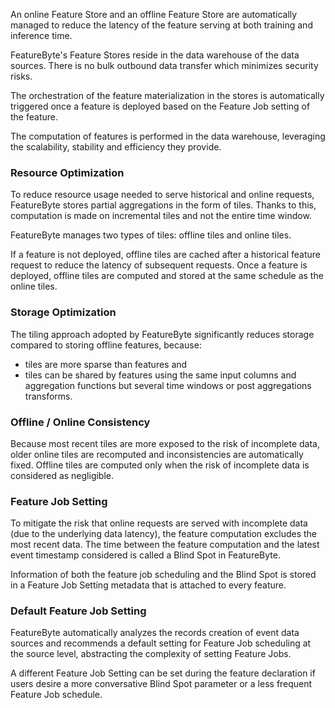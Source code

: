 An online Feature Store and an offline Feature Store are automatically managed to reduce the latency of the feature serving at both training and inference time.

FeatureByte's Feature Stores reside in the data warehouse of the data sources. There is no bulk outbound data transfer which minimizes security risks.

The orchestration of the feature materialization in the stores is automatically triggered once a feature is deployed based on the Feature Job setting of the feature.

The computation of features is performed in the data warehouse, leveraging the scalability, stability and efficiency they provide.

### Resource Optimization
To reduce resource usage needed to serve historical and online requests, FeatureByte stores partial aggregations in the form of tiles. Thanks to this, computation is made on incremental tiles and not the entire time window.

FeatureByte manages two types of tiles: offline tiles and online tiles.

If a feature is not deployed, offline tiles are cached after a historical feature request to reduce the latency of subsequent requests. Once a feature is deployed, offline tiles are computed and stored at the same schedule as the online tiles.

### Storage Optimization
The tiling approach adopted by FeatureByte significantly reduces storage compared to storing offline features, because:

* tiles are more sparse than features and 
* tiles can be shared by features using the same input columns and aggregation functions but several time windows or post aggregations transforms.

### Offline / Online Consistency
Because most recent tiles are more exposed to the risk of incomplete data, older online tiles are recomputed and inconsistencies are automatically fixed. Offline tiles are computed only when the risk of incomplete data is considered as negligible.

### Feature Job Setting
To mitigate the risk that online requests are served with incomplete data (due to the underlying data latency), the feature computation excludes the most recent data. The time between the feature computation and the latest event timestamp considered is called a Blind Spot in FeatureByte. 

Information of both the feature job scheduling and the Blind Spot is stored in a Feature Job Setting metadata that is attached to every feature.

### Default Feature Job Setting
FeatureByte automatically analyzes the records creation of event data sources and recommends a default setting for Feature Job scheduling at the source level, abstracting the complexity of setting Feature Jobs.

A different Feature Job Setting can be set during the feature declaration if users desire a more conversative Blind Spot parameter or a less frequent Feature Job schedule.

